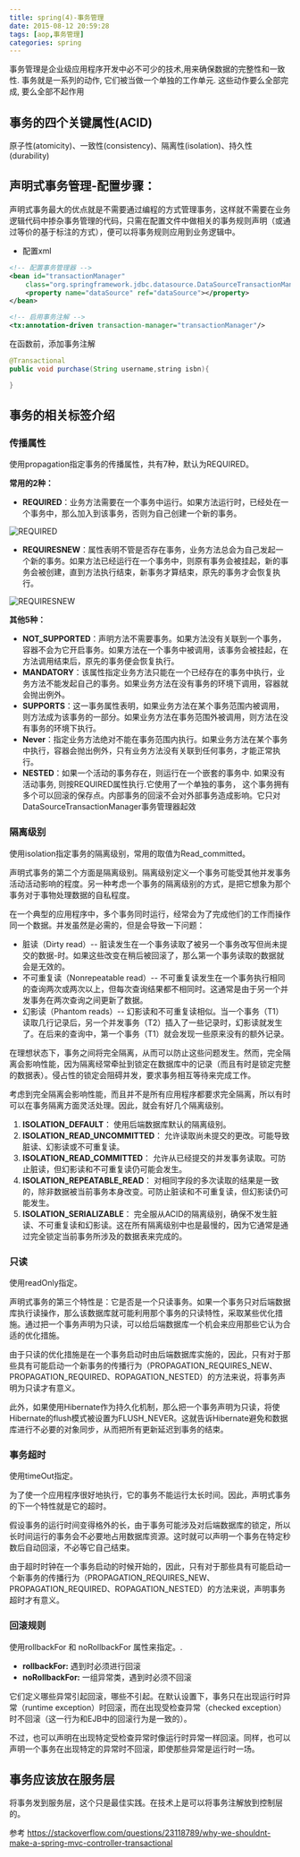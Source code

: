 ```yaml
---
title: spring(4)-事务管理
date: 2015-08-12 20:59:28
tags: [aop,事务管理]
categories: spring
---
```


事务管理是企业级应用程序开发中必不可少的技术,用来确保数据的完整性和一致性.
事务就是一系列的动作, 它们被当做一个单独的工作单元. 这些动作要么全部完成, 要么全部不起作用

<!--more-->

## 事务的四个关键属性(ACID)
原子性(atomicity)、一致性(consistency)、隔离性(isolation)、持久性(durability)


## 声明式事务管理-配置步骤：

声明式事务最大的优点就是不需要通过编程的方式管理事务，这样就不需要在业务逻辑代码中掺杂事务管理的代码，只需在配置文件中做相关的事务规则声明（或通过等价的基于标注的方式），便可以将事务规则应用到业务逻辑中。

- 配置xml


```xml
<!-- 配置事务管理器 -->
<bean id="transactionManager"
	class="org.springframework.jdbc.datasource.DataSourceTransactionManager">
	<property name="dataSource" ref="dataSource"></property>
</bean>

<!-- 启用事务注解 -->
<tx:annotation-driven transaction-manager="transactionManager"/>
```

在函数前，添加事务注解

```java
@Transactional
public void purchase(String username,string isbn){

}
```

## 事务的相关标签介绍

### 传播属性
使用propagation指定事务的传播属性，共有7种，默认为REQUIRED。

**常用的2种：**
- **REQUIRED**：业务方法需要在一个事务中运行。如果方法运行时，已经处在一个事务中，那么加入到该事务，否则为自己创建一个新的事务。

![REQUIRED](http://i.imgur.com/Len9pXU.jpg)

- **REQUIRESNEW**：属性表明不管是否存在事务，业务方法总会为自己发起一个新的事务。如果方法已经运行在一个事务中，则原有事务会被挂起，新的事务会被创建，直到方法执行结束，新事务才算结束，原先的事务才会恢复执行。

![REQUIRESNEW](http://i.imgur.com/hohUw71.jpg)

**其他5种：**
- **NOT_SUPPORTED**：声明方法不需要事务。如果方法没有关联到一个事务，容器不会为它开启事务。如果方法在一个事务中被调用，该事务会被挂起，在方法调用结束后，原先的事务便会恢复执行。
- **MANDATORY**：该属性指定业务方法只能在一个已经存在的事务中执行，业务方法不能发起自己的事务。如果业务方法在没有事务的环境下调用，容器就会抛出例外。
- **SUPPORTS**：这一事务属性表明，如果业务方法在某个事务范围内被调用，则方法成为该事务的一部分。如果业务方法在事务范围外被调用，则方法在没有事务的环境下执行。
- **Never**：指定业务方法绝对不能在事务范围内执行。如果业务方法在某个事务中执行，容器会抛出例外，只有业务方法没有关联到任何事务，才能正常执行。
- **NESTED**：如果一个活动的事务存在，则运行在一个嵌套的事务中. 如果没有活动事务, 则按REQUIRED属性执行.它使用了一个单独的事务， 这个事务拥有多个可以回滚的保存点。内部事务的回滚不会对外部事务造成影响。它只对DataSourceTransactionManager事务管理器起效

### 隔离级别
使用isolation指定事务的隔离级别，常用的取值为Read_committed。

声明式事务的第二个方面是隔离级别。隔离级别定义一个事务可能受其他并发事务活动活动影响的程度。另一种考虑一个事务的隔离级别的方式，是把它想象为那个事务对于事物处理数据的自私程度。

在一个典型的应用程序中，多个事务同时运行，经常会为了完成他们的工作而操作同一个数据。并发虽然是必需的，但是会导致一下问题：

- 脏读（Dirty read）-- 脏读发生在一个事务读取了被另一个事务改写但尚未提交的数据-时。如果这些改变在稍后被回滚了，那么第一个事务读取的数据就会是无效的。
- 不可重复读（Nonrepeatable read）-- 不可重复读发生在一个事务执行相同的查询两次或两次以上，但每次查询结果都不相同时。这通常是由于另一个并发事务在两次查询之间更新了数据。
- 幻影读（Phantom reads）-- 幻影读和不可重复读相似。当一个事务（T1）读取几行记录后，另一个并发事务（T2）插入了一些记录时，幻影读就发生了。在后来的查询中，第一个事务（T1）就会发现一些原来没有的额外记录。

在理想状态下，事务之间将完全隔离，从而可以防止这些问题发生。然而，完全隔离会影响性能，因为隔离经常牵扯到锁定在数据库中的记录（而且有时是锁定完整的数据表）。侵占性的锁定会阻碍并发，要求事务相互等待来完成工作。

考虑到完全隔离会影响性能，而且并不是所有应用程序都要求完全隔离，所以有时可以在事务隔离方面灵活处理。因此，就会有好几个隔离级别。

1. **ISOLATION_DEFAULT**：  使用后端数据库默认的隔离级别。
1. **ISOLATION_READ_UNCOMMITTED**：  允许读取尚未提交的更改。可能导致脏读、幻影读或不可重复读。
1. **ISOLATION_READ_COMMITTED**：  允许从已经提交的并发事务读取。可防止脏读，但幻影读和不可重复读仍可能会发生。
1. **ISOLATION_REPEATABLE_READ**：  对相同字段的多次读取的结果是一致的，除非数据被当前事务本身改变。可防止脏读和不可重复读，但幻影读仍可能发生。
1. **ISOLATION_SERIALIZABLE**：  完全服从ACID的隔离级别，确保不发生脏读、不可重复读和幻影读。这在所有隔离级别中也是最慢的，因为它通常是通过完全锁定当前事务所涉及的数据表来完成的。

### 只读
使用readOnly指定。

声明式事务的第三个特性是：它是否是一个只读事务。如果一个事务只对后端数据库执行读操作，那么该数据库就可能利用那个事务的只读特性，采取某些优化措施。通过把一个事务声明为只读，可以给后端数据库一个机会来应用那些它认为合适的优化措施。

由于只读的优化措施是在一个事务启动时由后端数据库实施的，因此，只有对于那些具有可能启动一个新事务的传播行为（PROPAGATION_REQUIRES_NEW、PROPAGATION_REQUIRED、ROPAGATION_NESTED）的方法来说，将事务声明为只读才有意义。

此外，如果使用Hibernate作为持久化机制，那么把一个事务声明为只读，将使Hibernate的flush模式被设置为FLUSH_NEVER。这就告诉Hibernate避免和数据库进行不必要的对象同步，从而把所有更新延迟到事务的结束。

### 事务超时
使用timeOut指定。

为了使一个应用程序很好地执行，它的事务不能运行太长时间。因此，声明式事务的下一个特性就是它的超时。

假设事务的运行时间变得格外的长，由于事务可能涉及对后端数据库的锁定，所以长时间运行的事务会不必要地占用数据库资源。这时就可以声明一个事务在特定秒数后自动回滚，不必等它自己结束。

由于超时时钟在一个事务启动的时候开始的，因此，只有对于那些具有可能启动一个新事务的传播行为（PROPAGATION_REQUIRES_NEW、PROPAGATION_REQUIRED、ROPAGATION_NESTED）的方法来说，声明事务超时才有意义。

### 回滚规则
使用rollbackFor 和 noRollbackFor 属性来指定。.

- **rollbackFor:**  遇到时必须进行回滚
- **noRollbackFor:** 一组异常类，遇到时必须不回滚


它们定义哪些异常引起回滚，哪些不引起。在默认设置下，事务只在出现运行时异常（runtime exception）时回滚，而在出现受检查异常（checked exception）时不回滚（这一行为和EJB中的回滚行为是一致的）。

不过，也可以声明在出现特定受检查异常时像运行时异常一样回滚。同样，也可以声明一个事务在出现特定的异常时不回滚，即使那些异常是运行时一场。


## 事务应该放在服务层 

将事务发到服务层，这个只是最佳实践。在技术上是可以将事务注解放到控制层的。

参考 https://stackoverflow.com/questions/23118789/why-we-shouldnt-make-a-spring-mvc-controller-transactional

